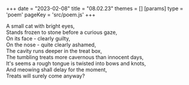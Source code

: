 +++
date = "2023-02-08"
title = "08.02.23"
themes = []
[params]
  type = 'poem'
  pageKey = 'src/poem.js'
+++

A small cat with bright eyes,  
Stands frozen to stone before a curious gaze,  
On its face - clearly guilty,  
On the nose - quite clearly ashamed,  
The cavity runs deeper in the treat box,  
The tumbling treats more cavernous than innocent days,  
It's seems a rough tongue is twisted into bows and knots,  
And meowing shall delay for the moment,  
Treats will surely come anyway?
